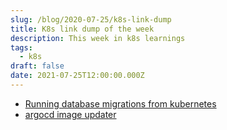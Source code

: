 ```yaml
---
slug: /blog/2020-07-25/k8s-link-dump
title: K8s link dump of the week
description: This week in k8s learnings
tags:
  - k8s
draft: false
date: 2021-07-25T12:00:00.000Z
---
```


* [Running database migrations from kubernetes](https://andrewlock.net/deploying-asp-net-core-applications-to-kubernetes-part-7-running-database-migrations)
* [argocd image updater](https://github.com/argoproj-labs/argocd-image-updater)